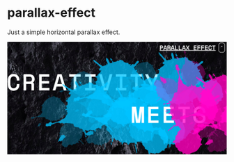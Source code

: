 # parallax-effect

Just a simple horizontal parallax effect.

<a href="https://sinarosemann.github.io/parallax-effect/"><img src="/images/Parallax.png"></a>
